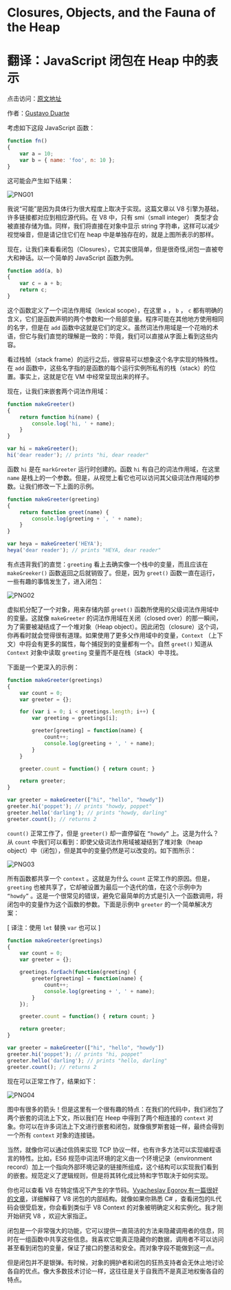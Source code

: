 # Closures, Objects, and the Fauna of the Heap 
# 翻译：JavaScript 闭包在 Heap 中的表示

点击访问：[原文地址](https://manybutfinite.com/post/closures-objects-heap/)

作者：[Gustavo Duarte](https://twitter.com/manybutfinite)

考虑如下这段 JavaScript 函数：

```js
function fn()
{
    var a = 10;
    var b = { name: 'foo', n: 10 };
}
```

这可能会产生如下结果： 

![PNG01](./illustrations/JSHeap/png01.png)

我说“可能”是因为具体行为很大程度上取决于实现。这篇文章以 V8 引擎为基础，许多链接都对应到相应源代码。在 V8 中，只有 smi（small integer） 类型才会被直接存储为值。同样，我们将直接在对象中显示 string 字符串，这样可以减少视觉噪音，但是请记住它们在 heap 中是单独存在的，就是上图所表示的那样。

现在，让我们来看看闭包（Closures），它其实很简单，但是很奇怪,闭包一直被夸大和神话。以一个简单的 JavaScript 函数为例。

```js
function add(a, b)
{
    var c = a + b;
    return c;
}
```

这个函数定义了一个词法作用域（lexical scope），在这里 `a` ， `b` ， `c` 都有明确的含义，它们是函数声明的两个参数和一个局部变量。程序可能在其他地方使用相同的名字，但是在 `add` 函数中这就是它们的定义。虽然词法作用域是一个花哨的术语，但它与我们直觉的理解是一致的：毕竟，我们可以直接从字面上看到这些内容。

看过栈帧（stack frame）的运行之后，很容易可以想象这个名字实现的特殊性。在 `add` 函数中，这些名字指的是函数的每个运行实例所私有的栈（stack）的位置。事实上，这就是它在 VM 中经常呈现出来的样子。

现在，让我们来嵌套两个词法作用域：

```js
function makeGreeter()
{
    return function hi(name) {
        console.log('hi, ' + name);
    }
}

var hi = makeGreeter();
hi('dear reader'); // prints "hi, dear reader"
```

函数 `hi` 是在 `markGreeter` 运行时创建的。函数 `hi` 有自己的词法作用域，在这里 `name` 是栈上的一个参数。但是，从视觉上看它也可以访问其父级词法作用域的参数。让我们修改一下上面的示例。

```js
function makeGreeter(greeting)
{
    return function greet(name) {
        console.log(greeting + ', ' + name);
    }
}

var heya = makeGreeter('HEYA');
heya('dear reader'); // prints "HEYA, dear reader"
```

有点违背我们的直觉：`greeting` 看上去确实像一个栈中的变量，而且应该在 `makeGreeker()` 函数返回之后就销毁了。但是，因为 `greet()` 函数一直在运行，一些有趣的事情发生了，进入闭包：

![PNG02](./illustrations/JSHeap/png02.png)

虚拟机分配了一个对象，用来存储内部 `greet()` 函数所使用的父级词法作用域中的变量。这就像 `makeGreeter` 的词法作用域在关闭（closed over）的那一瞬间，为了需要被凝结成了一个堆对象（Heap object）。因此闭包（closure）这个词，你再看时就会觉得很有道理。如果使用了更多父作用域中的变量，`Context` （上下文）中将会有更多的属性，每个捕捉到的变量都有一个。自然 `greet()` 知道从 `Context` 对象中读取 `greeting` 变量而不是在栈（stack）中寻找。

下面是一个更深入的示例：

```js
function makeGreeter(greetings)
{
    var count = 0;
    var greeter = {};

    for (var i = 0; i < greetings.length; i++) {
        var greeting = greetings[i];

        greeter[greeting] = function(name) {
            count++;
            console.log(greeting + ', ' + name);
        }
    }

    greeter.count = function() { return count; }

    return greeter;
}

var greeter = makeGreeter(["hi", "hello", "howdy"])
greeter.hi('poppet'); // prints "howdy, poppet"
greeter.hello('darling'); // prints "howdy, darling"
greeter.count(); // returns 2
```
`count()` 正常工作了，但是 `greeter()` 却一直停留在 `“howdy”` 上。这是为什么？从 `count` 中我们可以看到：即使父级词法作用域被凝结到了堆对象（heap object）中（闭包），但是其中的变量仍然是可以改变的。如下图所示：

![PNG03](./illustrations/JSHeap/png03.png)

所有函数都共享一个 `context` 。这就是为什么 `count` 正常工作的原因。但是，`greeting` 也被共享了，它却被设置为最后一个迭代的值，在这个示例中为 `“howdy”` 。这是一个很常见的错误，避免它最简单的方式是引入一个函数调用，将闭包中的变量作为这个函数的参数。下面是示例中 `greeter` 的一个简单解决方案：

[ 译注：使用 `let` 替换 `var` 也可以 ]

```js
function makeGreeter(greetings)
{
    var count = 0;
    var greeter = {};

    greetings.forEach(function(greeting) {
        greeter[greeting] = function(name) {
            count++;
            console.log(greeting + ', ' + name);
        }
    });

    greeter.count = function() { return count; }

    return greeter;
}

var greeter = makeGreeter(["hi", "hello", "howdy"])
greeter.hi('poppet'); // prints "hi, poppet"
greeter.hello('darling'); // prints "hello, darling"
greeter.count(); // returns 2
```

现在可以正常工作了，结果如下： 

![PNG04](./illustrations/JSHeap/png04.png)

图中有很多的箭头！但是这里有一个很有趣的特点：在我们的代码中，我们闭包了两个嵌套的词法上下文，所以我们在 Heep 中得到了两个相连接的 `context` 对象。你可以在许多词法上下文进行嵌套和闭包，就像俄罗斯套娃一样，最终会得到一个所有 `context` 对象的连接链。

当然，就像你可以通过信鸽来实现 TCP 协议一样，也有许多方法可以实现编程语言的特性。比如，ES6 规范中词法环境的定义由一个环境记录（environment record）加上一个指向外部环境记录的链接所组成，这个结构可以实现我们看到的嵌套。规范定义了逻辑规则，但是将其转化成比特和字节取决于如何实现。

你也可以查看 V8 在特定情况下产生的字节码。[Vyacheslav Egorov 有一篇很好的文章](./探索V8中的闭包.md)，详细解释了 V8 闭包的内部结构。就像如果你熟悉 C# ，查看闭包的IL代码会很受启发，你会看到类似于 V8 Context 的对象被明确定义和实例化。我才刚开始研究 V8 ，欢迎大家指正。

闭包是一个非常强大的功能，它可以提供一直简洁的方法来隐藏调用者的信息，同时在一组函数中共享这些信息。我喜欢它能真正隐藏你的数据，调用者不可以访问甚至看到闭包的变量，保证了接口的整洁和安全。而对象字段不能做到这一点。

但是闭包并不是银弹。有时候，对象的拥护者和闭包的狂热支持者会无休止地讨论各自的优点。像大多数技术讨论一样，这往往是关于自我而不是真正地权衡各自的特点。 
